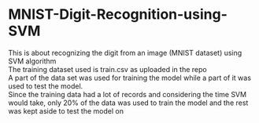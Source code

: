 # MNIST-Digit-Recognition-using-SVM
 This is about recognizing the digit from an image (MNIST dataset) using SVM algorithm<br>
 The training dataset used is train.csv as uploaded in the repo<br>
 A part of the data set was used for training the model while a part of it was used to test the model.<br>
 Since the training data had a lot of records and considering the time SVM would take, only 20% of the data was used to train the model and the rest was kept aside to test the model on
